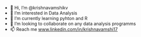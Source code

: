 - 👋 Hi, I’m @krishnavamshikv
- 👀 I’m interested in Data Analysis 
- 🌱 I’m currently learning pyhton and R 
- 💞️ I’m looking to collaborate on any data analysis programms
- 📫 Reach me www.linkedin.com/in/krishnavamshi17

<!---
krishnavamshikv/krishnavamshikv is a ✨ special ✨ repository because its `README.md` (this file) appears on your GitHub profile.
You can click the Preview link to take a look at your changes.
--->
